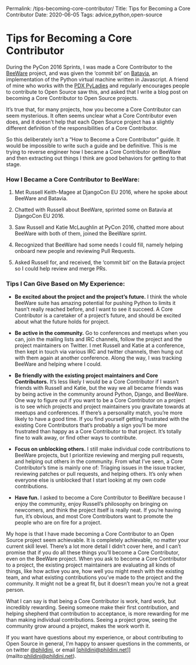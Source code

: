 Permalink: /tips-becoming-core-contributor/
Title: Tips for Becoming a Core Contributor
Date: 2020-06-05
Tags: advice,python,open-source

# Tips for Becoming a Core Contributor

During the PyCon 2016 Sprints, I was made a Core Contributor to the [BeeWare](http://pybee.org/) project, and was given the ‘commit bit’ on [Batavia](http://pybee.org/batavia/), an implementation of the Python virtual machine written in Javascript. A friend of mine who works with the [PDX PyLadies](https://www.meetup.com/PyLadies-PDX/) and regularly encourages people to contribute to Open Source saw this, and asked that I write a blog post on becoming a Core Contributor to Open Source projects.

It’s true that, for many projects, how you become a Core Contributor can seem mysterious. It often seems unclear what a Core Contributor even does, and it doesn’t help that each Open Source project has a slightly different definition of the responsibilities of a Core Contributor.

So this deliberately isn’t a “How to Become a Core Contributor” guide. It would be impossible to write such a guide and be definitive. This is me trying to reverse engineer how I became a Core Contributor on BeeWare and then extracting out things I think are good behaviors for getting to that stage.

### How I Became a Core Contributor to BeeWare:

1.  Met Russell Keith-Magee at DjangoCon EU 2016, where he spoke about BeeWare and Batavia.
    
2.  Chatted with Russell about BeeWare, sprinted some on Batavia at DjangoCon EU 2016.
    
3.  Saw Russell and Katie McLaughlin at PyCon 2016, chatted more about BeeWare with both of them, joined the BeeWare sprint.
    
4.  Recognized that BeeWare had some needs I could fill, namely helping onboard new people and reviewing Pull Requests.
    
5.  Asked Russell for, and received, the ‘commit bit’ on the Batavia project so I could help review and merge PRs.
    

### Tips I Can Give Based on My Experience:

*   **Be excited about the project and the project’s future.** I think the whole BeeWare suite has amazing potential for pushing Python to limits it hasn’t really reached before, and I want to see it succeed. A Core Contributor is a caretaker of a project’s future, and should be excited about what the future holds for project.
    
*   **Be active in the community.** Go to conferences and meetups when you can, join the mailing lists and IRC channels, follow the project and the project maintainers on Twitter. I met Russell and Katie at a conference, then kept in touch via various IRC and twitter channels, then hung out with them again at another conference. Along the way, I was tracking BeeWare and helping where I could.
    
*   **Be friendly with the existing project maintainers and Core Contributors.** It’s less likely I would be a Core Contributor if I wasn’t friends with Russell and Katie, but the way we all became friends was by being active in the community around Python, Django, and BeeWare. One way to figure out if you want to be a Core Contributor on a project is to see which projects and project maintainers you gravitate towards at meetups and conferences. If there’s a personality match, you’re more likely to have a good time. If you find yourself getting frustrated with the existing Core Contributors that’s probably a sign you’ll be more frustrated than happy as a Core Contributor to that project. It’s totally fine to walk away, or find other ways to contribute.
    
*   **Focus on unblocking others.** I still make individual code contributions to BeeWare projects, but I prioritize reviewing and merging pull requests, and helping out others in the community. From what I’ve seen, a Core Contributor’s time is mainly one of: Triaging issues in the issue tracker, reviewing patches or pull requests, and helping others. It’s only when everyone else is unblocked that I start looking at my own code contributions.
    
*   **Have fun.** I asked to become a Core Contributor to BeeWare because I enjoy the community, enjoy Russell’s philosophy on bringing on newcomers, and think the project itself is really neat. If you’re having fun, it’s obvious, and most Core Contributors want to promote the people who are on fire for a project.
    

My hope is that I have made becoming a Core Contributor to an Open Source project seem achievable. It is completely achievable, no matter your current skill level. There’s a lot more detail I didn’t cover here, and I can’t promise that if you do all these things you’ll become a Core Contributor, even on the BeeWare project. When you ask to become a Core Contributor to a project, the existing project maintainers are evaluating all kinds of things, like how active you are, how well you might mesh with the existing team, and what existing contributions you’ve made to the project and the community. It might not be a great fit, but it doesn’t mean you’re not a great person.

What I can say is that being a Core Contributor is work, hard work, but incredibly rewarding. Seeing someone make their first contribution, and helping shepherd that contribution to acceptance, is more rewarding for me than making individual contributions. Seeing a project grow, seeing the community grow around a project, makes the work worth it.

If you want have questions about my experience, or about contributing to Open Source in general, I'm happy to answer questions in the comments, or on twitter [@phildini](https://twitter.com/phildini), or email [phildini@phildini.net]](mailto:phildini@phildini.net).

